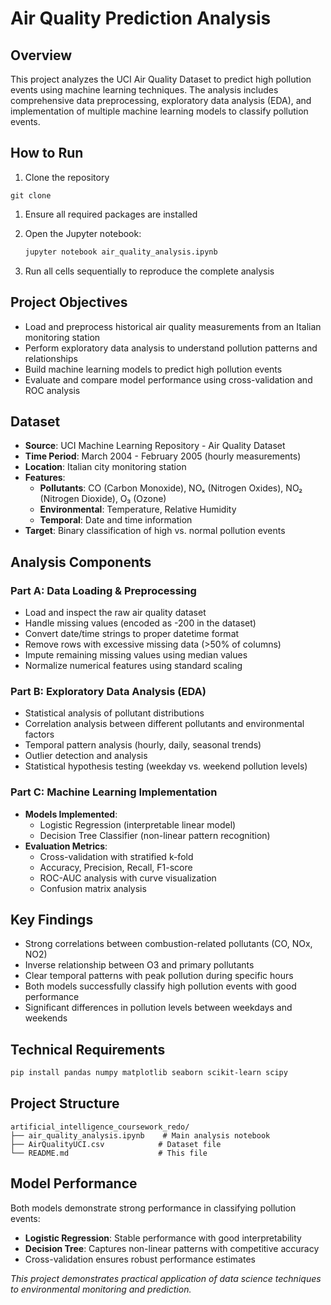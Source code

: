 ﻿# Air Quality Prediction Analysis

## Overview

This project analyzes the UCI Air Quality Dataset to predict high pollution events using machine learning techniques. The analysis includes comprehensive data preprocessing, exploratory data analysis (EDA), and implementation of multiple machine learning models to classify pollution events.

## How to Run

1. Clone the repository

``` git bash
git clone 
```

1. Ensure all required packages are installed

1. Open the Jupyter notebook:

   ```bash
   jupyter notebook air_quality_analysis.ipynb
   ```

1. Run all cells sequentially to reproduce the complete analysis

## Project Objectives

- Load and preprocess historical air quality measurements from an Italian monitoring station
- Perform exploratory data analysis to understand pollution patterns and relationships
- Build machine learning models to predict high pollution events
- Evaluate and compare model performance using cross-validation and ROC analysis

## Dataset

- **Source**: UCI Machine Learning Repository - Air Quality Dataset
- **Time Period**: March 2004 - February 2005 (hourly measurements)
- **Location**: Italian city monitoring station
- **Features**:
  - **Pollutants**: CO (Carbon Monoxide), NOₓ (Nitrogen Oxides), NO₂ (Nitrogen Dioxide), O₃ (Ozone)
  - **Environmental**: Temperature, Relative Humidity
  - **Temporal**: Date and time information
- **Target**: Binary classification of high vs. normal pollution events

## Analysis Components

### Part A: Data Loading & Preprocessing

- Load and inspect the raw air quality dataset
- Handle missing values (encoded as -200 in the dataset)
- Convert date/time strings to proper datetime format
- Remove rows with excessive missing data (>50% of columns)
- Impute remaining missing values using median values
- Normalize numerical features using standard scaling

### Part B: Exploratory Data Analysis (EDA)

- Statistical analysis of pollutant distributions
- Correlation analysis between different pollutants and environmental factors
- Temporal pattern analysis (hourly, daily, seasonal trends)
- Outlier detection and analysis
- Statistical hypothesis testing (weekday vs. weekend pollution levels)

### Part C: Machine Learning Implementation

- **Models Implemented**:
  - Logistic Regression (interpretable linear model)
  - Decision Tree Classifier (non-linear pattern recognition)
- **Evaluation Metrics**:
  - Cross-validation with stratified k-fold
  - Accuracy, Precision, Recall, F1-score
  - ROC-AUC analysis with curve visualization
  - Confusion matrix analysis

## Key Findings

- Strong correlations between combustion-related pollutants (CO, NOx, NO2)
- Inverse relationship between O3 and primary pollutants
- Clear temporal patterns with peak pollution during specific hours
- Both models successfully classify high pollution events with good performance
- Significant differences in pollution levels between weekdays and weekends

## Technical Requirements

```bash
pip install pandas numpy matplotlib seaborn scikit-learn scipy
```

## Project Structure

```text
artificial_intelligence_coursework_redo/
├── air_quality_analysis.ipynb    # Main analysis notebook
├── AirQualityUCI.csv            # Dataset file
└── README.md                    # This file
```

## Model Performance

Both models demonstrate strong performance in classifying pollution events:

- **Logistic Regression**: Stable performance with good interpretability
- **Decision Tree**: Captures non-linear patterns with competitive accuracy
- Cross-validation ensures robust performance estimates

*This project demonstrates practical application of data science techniques to environmental monitoring and prediction.*
